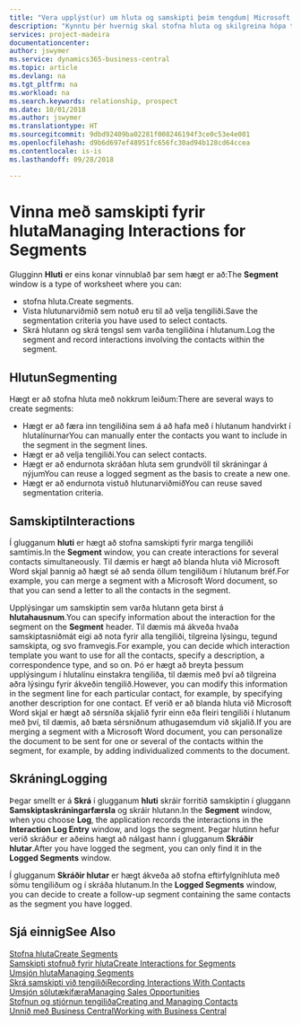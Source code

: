 ```yaml
---
title: "Vera upplýst(ur) um hluta og samskipti þeim tengdum| Microsoft Docs"
description: "Kynntu þér hvernig skal stofna hluta og skilgreina hópa tengiliða og tiltaka samskipti fyrir hluta."
services: project-madeira
documentationcenter: 
author: jswymer
ms.service: dynamics365-business-central
ms.topic: article
ms.devlang: na
ms.tgt_pltfrm: na
ms.workload: na
ms.search.keywords: relationship, prospect
ms.date: 10/01/2018
ms.author: jswymer
ms.translationtype: HT
ms.sourcegitcommit: 9dbd92409ba02281f008246194f3ce0c53e4e001
ms.openlocfilehash: d9b6d697ef48951fc656fc30ad94b128cd64ccea
ms.contentlocale: is-is
ms.lasthandoff: 09/28/2018

---
```

# <a name="managing-interactions-for-segments"></a><span data-ttu-id="126a5-103">Vinna með samskipti fyrir hluta</span><span class="sxs-lookup"><span data-stu-id="126a5-103">Managing Interactions for Segments</span></span>
<span data-ttu-id="126a5-104">Glugginn **Hluti** er eins konar vinnublað þar sem hægt er að:</span><span class="sxs-lookup"><span data-stu-id="126a5-104">The **Segment** window is a type of worksheet where you can:</span></span>

* <span data-ttu-id="126a5-105">stofna hluta.</span><span class="sxs-lookup"><span data-stu-id="126a5-105">Create segments.</span></span>
* <span data-ttu-id="126a5-106">Vista hlutunarviðmið sem notuð eru til að velja tengiliði.</span><span class="sxs-lookup"><span data-stu-id="126a5-106">Save the segmentation criteria you have used to select contacts.</span></span>
* <span data-ttu-id="126a5-107">Skrá hlutann og skrá tengsl sem varða tengiliðina í hlutanum.</span><span class="sxs-lookup"><span data-stu-id="126a5-107">Log the segment and record interactions involving the contacts within the segment.</span></span>

## <a name="segmenting"></a><span data-ttu-id="126a5-108">Hlutun</span><span class="sxs-lookup"><span data-stu-id="126a5-108">Segmenting</span></span>
<span data-ttu-id="126a5-109">Hægt er að stofna hluta með nokkrum leiðum:</span><span class="sxs-lookup"><span data-stu-id="126a5-109">There are several ways to create segments:</span></span>

* <span data-ttu-id="126a5-110">Hægt er að færa inn tengiliðina sem á að hafa með í hlutanum handvirkt í hlutalínurnar</span><span class="sxs-lookup"><span data-stu-id="126a5-110">You can manually enter the contacts you want to include in the segment in the segment lines.</span></span>
* <span data-ttu-id="126a5-111">Hægt er að velja tengiliði.</span><span class="sxs-lookup"><span data-stu-id="126a5-111">You can select contacts.</span></span>
* <span data-ttu-id="126a5-112">Hægt er að endurnota skráðan hluta sem grundvöll til skráningar á nýjum</span><span class="sxs-lookup"><span data-stu-id="126a5-112">You can reuse a logged segment as the basis to create a new one.</span></span>
* <span data-ttu-id="126a5-113">Hægt er að endurnota vistuð hlutunarviðmið</span><span class="sxs-lookup"><span data-stu-id="126a5-113">You can reuse saved segmentation criteria.</span></span>

## <a name="interactions"></a><span data-ttu-id="126a5-114">Samskipti</span><span class="sxs-lookup"><span data-stu-id="126a5-114">Interactions</span></span>
<span data-ttu-id="126a5-115">Í glugganum **hluti** er hægt að stofna samskipti fyrir marga tengiliði samtímis.</span><span class="sxs-lookup"><span data-stu-id="126a5-115">In the **Segment** window, you can create interactions for several contacts simultaneously.</span></span> <span data-ttu-id="126a5-116">Til dæmis er hægt að blanda hluta við Microsoft Word skjal þannig að hægt sé að senda öllum tengiliðum í hlutanum bréf.</span><span class="sxs-lookup"><span data-stu-id="126a5-116">For example, you can merge a segment with a Microsoft Word document, so that you can send a letter to all the contacts in the segment.</span></span>

<span data-ttu-id="126a5-117">Upplýsingar um samskiptin sem varða hlutann geta birst á **hlutahausnum**.</span><span class="sxs-lookup"><span data-stu-id="126a5-117">You can specify information about the interaction for the segment on the **Segment** header.</span></span> <span data-ttu-id="126a5-118">Til dæmis má ákveða hvaða samskiptasniðmát eigi að nota fyrir alla tengiliði, tilgreina lýsingu, tegund samskipta, og svo framvegis.</span><span class="sxs-lookup"><span data-stu-id="126a5-118">For example, you can decide which interaction template you want to use for all the contacts, specify a description, a correspondence type, and so on.</span></span> <span data-ttu-id="126a5-119">Þó er hægt að breyta þessum upplýsingum í hlutalínu einstakra tengiliða, til dæmis með því að tilgreina aðra lýsingu fyrir ákveðin tengilið.</span><span class="sxs-lookup"><span data-stu-id="126a5-119">However, you can modify this information in the segment line for each particular contact, for example, by specifying another description for one contact.</span></span> <span data-ttu-id="126a5-120">Ef verið er að blanda hluta við Microsoft Word skjal er hægt að sérsníða skjalið fyrir einn eða fleiri tengiliði í hlutanum með því, til dæmis, að bæta sérsniðnum athugasemdum við skjalið.</span><span class="sxs-lookup"><span data-stu-id="126a5-120">If you are merging a segment with a Microsoft Word document, you can personalize the document to be sent for one or several of the contacts within the segment, for example, by adding individualized comments to the document.</span></span>

## <a name="logging"></a><span data-ttu-id="126a5-121">Skráning</span><span class="sxs-lookup"><span data-stu-id="126a5-121">Logging</span></span>
<span data-ttu-id="126a5-122">Þegar smellt er á **Skrá** í glugganum **hluti** skráir forritið samskiptin í gluggann **Samskiptaskráningarfærsla** og skráir hlutann.</span><span class="sxs-lookup"><span data-stu-id="126a5-122">In the **Segment** window, when you choose **Log**, the application records the interactions in the **Interaction Log Entry** window, and logs the segment.</span></span> <span data-ttu-id="126a5-123">Þegar hlutinn hefur verið skráður er aðeins hægt að nálgast hann í glugganum **Skráðir hlutar**.</span><span class="sxs-lookup"><span data-stu-id="126a5-123">After you have logged the segment, you can only find it in the **Logged Segments** window.</span></span>

<span data-ttu-id="126a5-124">Í glugganum **Skráðir hlutar** er hægt ákveða að stofna eftirfylgnihluta með sömu tengiliðum og í skráða hlutanum.</span><span class="sxs-lookup"><span data-stu-id="126a5-124">In the **Logged Segments** window, you can decide to create a follow-up segment containing the same contacts as the segment you have logged.</span></span>

## <a name="see-also"></a><span data-ttu-id="126a5-125">Sjá einnig</span><span class="sxs-lookup"><span data-stu-id="126a5-125">See Also</span></span>
[<span data-ttu-id="126a5-126">Stofna hluta</span><span class="sxs-lookup"><span data-stu-id="126a5-126">Create Segments</span></span>](marketing-how-create-segment.md)  
[<span data-ttu-id="126a5-127">Samskipti stofnuð fyrir hluta</span><span class="sxs-lookup"><span data-stu-id="126a5-127">Create Interactions for Segments</span></span>](marketing-how-create-interactions.md)  
[<span data-ttu-id="126a5-128">Umsjón hluta</span><span class="sxs-lookup"><span data-stu-id="126a5-128">Managing Segments</span></span>](marketing-segments.md)  
[<span data-ttu-id="126a5-129">Skrá samskipti við tengiliði</span><span class="sxs-lookup"><span data-stu-id="126a5-129">Recording Interactions With Contacts</span></span>](marketing-interactions.md)  
[<span data-ttu-id="126a5-130">Umsjón sölutækifæra</span><span class="sxs-lookup"><span data-stu-id="126a5-130">Managing Sales Opportunities</span></span>](marketing-manage-sales-opportunities.md)  
[<span data-ttu-id="126a5-131">Stofnun og stjórnun tengiliða</span><span class="sxs-lookup"><span data-stu-id="126a5-131">Creating and Managing Contacts</span></span>](marketing-contacts.md)  
[<span data-ttu-id="126a5-132">Unnið með Business Central</span><span class="sxs-lookup"><span data-stu-id="126a5-132">Working with Business Central</span></span>](ui-work-product.md)

